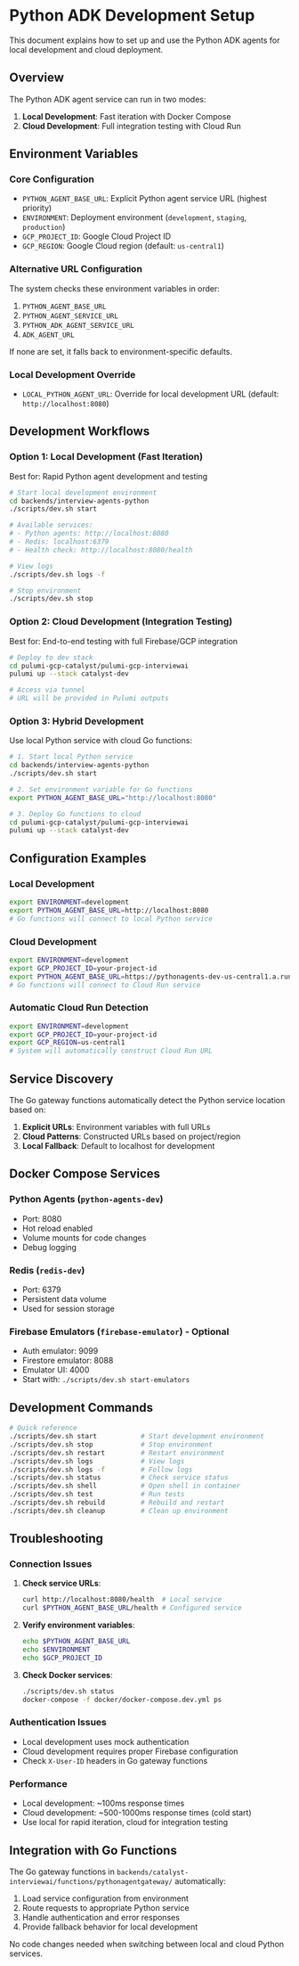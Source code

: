 # Python ADK Development Setup

This document explains how to set up and use the Python ADK agents for local development and cloud deployment.

## Overview

The Python ADK agent service can run in two modes:
1. **Local Development**: Fast iteration with Docker Compose
2. **Cloud Development**: Full integration testing with Cloud Run

## Environment Variables

### Core Configuration

- `PYTHON_AGENT_BASE_URL`: Explicit Python agent service URL (highest priority)
- `ENVIRONMENT`: Deployment environment (`development`, `staging`, `production`)
- `GCP_PROJECT_ID`: Google Cloud Project ID
- `GCP_REGION`: Google Cloud region (default: `us-central1`)

### Alternative URL Configuration

The system checks these environment variables in order:
1. `PYTHON_AGENT_BASE_URL`
2. `PYTHON_AGENT_SERVICE_URL` 
3. `PYTHON_ADK_AGENT_SERVICE_URL`
4. `ADK_AGENT_URL`

If none are set, it falls back to environment-specific defaults.

### Local Development Override

- `LOCAL_PYTHON_AGENT_URL`: Override for local development URL (default: `http://localhost:8080`)

## Development Workflows

### Option 1: Local Development (Fast Iteration)

Best for: Rapid Python agent development and testing

```bash
# Start local development environment
cd backends/interview-agents-python
./scripts/dev.sh start

# Available services:
# - Python agents: http://localhost:8080
# - Redis: localhost:6379
# - Health check: http://localhost:8080/health

# View logs
./scripts/dev.sh logs -f

# Stop environment
./scripts/dev.sh stop
```

### Option 2: Cloud Development (Integration Testing)

Best for: End-to-end testing with full Firebase/GCP integration

```bash
# Deploy to dev stack
cd pulumi-gcp-catalyst/pulumi-gcp-interviewai
pulumi up --stack catalyst-dev

# Access via tunnel
# URL will be provided in Pulumi outputs
```

### Option 3: Hybrid Development

Use local Python service with cloud Go functions:

```bash
# 1. Start local Python service
cd backends/interview-agents-python
./scripts/dev.sh start

# 2. Set environment variable for Go functions
export PYTHON_AGENT_BASE_URL="http://localhost:8080"

# 3. Deploy Go functions to cloud
cd pulumi-gcp-catalyst/pulumi-gcp-interviewai
pulumi up --stack catalyst-dev
```

## Configuration Examples

### Local Development
```bash
export ENVIRONMENT=development
export PYTHON_AGENT_BASE_URL=http://localhost:8080
# Go functions will connect to local Python service
```

### Cloud Development
```bash
export ENVIRONMENT=development
export GCP_PROJECT_ID=your-project-id
export PYTHON_AGENT_BASE_URL=https://pythonagents-dev-us-central1.a.run.app
# Go functions will connect to Cloud Run service
```

### Automatic Cloud Run Detection
```bash
export ENVIRONMENT=development
export GCP_PROJECT_ID=your-project-id
export GCP_REGION=us-central1
# System will automatically construct Cloud Run URL
```

## Service Discovery

The Go gateway functions automatically detect the Python service location based on:

1. **Explicit URLs**: Environment variables with full URLs
2. **Cloud Patterns**: Constructed URLs based on project/region
3. **Local Fallback**: Default to localhost for development

## Docker Compose Services

### Python Agents (`python-agents-dev`)
- Port: 8080
- Hot reload enabled
- Volume mounts for code changes
- Debug logging

### Redis (`redis-dev`)
- Port: 6379
- Persistent data volume
- Used for session storage

### Firebase Emulators (`firebase-emulator`) - Optional
- Auth emulator: 9099
- Firestore emulator: 8088
- Emulator UI: 4000
- Start with: `./scripts/dev.sh start-emulators`

## Development Commands

```bash
# Quick reference
./scripts/dev.sh start           # Start development environment
./scripts/dev.sh stop            # Stop environment
./scripts/dev.sh restart         # Restart environment
./scripts/dev.sh logs            # View logs
./scripts/dev.sh logs -f         # Follow logs
./scripts/dev.sh status          # Check service status
./scripts/dev.sh shell           # Open shell in container
./scripts/dev.sh test            # Run tests
./scripts/dev.sh rebuild         # Rebuild and restart
./scripts/dev.sh cleanup         # Clean up environment
```

## Troubleshooting

### Connection Issues

1. **Check service URLs**:
   ```bash
   curl http://localhost:8080/health  # Local service
   curl $PYTHON_AGENT_BASE_URL/health # Configured service
   ```

2. **Verify environment variables**:
   ```bash
   echo $PYTHON_AGENT_BASE_URL
   echo $ENVIRONMENT
   echo $GCP_PROJECT_ID
   ```

3. **Check Docker services**:
   ```bash
   ./scripts/dev.sh status
   docker-compose -f docker/docker-compose.dev.yml ps
   ```

### Authentication Issues

- Local development uses mock authentication
- Cloud development requires proper Firebase configuration
- Check `X-User-ID` headers in Go gateway functions

### Performance

- Local development: ~100ms response times
- Cloud development: ~500-1000ms response times (cold start)
- Use local for rapid iteration, cloud for integration testing

## Integration with Go Functions

The Go gateway functions in `backends/catalyst-interviewai/functions/pythonagentgateway/` automatically:

1. Load service configuration from environment
2. Route requests to appropriate Python service
3. Handle authentication and error responses
4. Provide fallback behavior for local development

No code changes needed when switching between local and cloud Python services.